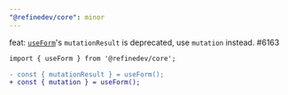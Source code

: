 ```yaml
---
"@refinedev/core": minor
---
```


feat: [`useForm`](https://refine.dev/docs/data/hooks/use-form/)'s `mutationResult` is deprecated, use `mutation` instead. #6163

```diff
import { useForm } from '@refinedev/core';

- const { mutationResult } = useForm();
+ const { mutation } = useForm();
```

